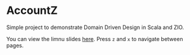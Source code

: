 # AccountZ

Simple project to demonstrate Domain Driven Design in Scala and ZIO.

You can view the limnu slides [here](https://limnu.com/d/draw.html?b=B_FnfDfrItSH2PEv&p=-N-agluvbKC-hQFMrvFX&).
Press `z` and `x` to navigate between pages.
